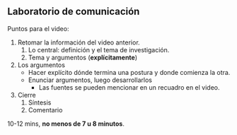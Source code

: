 ## Laboratorio de comunicación

Puntos para el video:

1. Retomar la información del video anterior.
	1. Lo central: definición y el tema de investigación.
	2. Tema y argumentos (**explícitamente**)
2. Los argumentos
	- Hacer explícito dónde termina una postura y donde comienza la otra.
	- Enunciar argumentos, luego desarrollarlos
		- Las fuentes se pueden mencionar en un recuadro en el video.
1. Cierre
	1. Síntesis
	2. Comentario

10-12 mins, **no menos de 7 u 8 minutos**.
